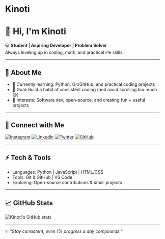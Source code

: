 # Kinoti
# 👋 Hi, I'm Kinoti  

💻 **Student | Aspiring Developer | Problem Solver**  
Always leveling up in coding, math, and practical life skills.  

---

## 🌟 About Me
- 🔭 Currently learning: Python, Git/GitHub, and practical coding projects  
- 🌱 Goal: Build a habit of consistent coding (and avoid scrolling too much 😅)  
- 🎯 Interests: Software dev, open-source, and creating fun + useful projects  

---

## 🔗 Connect with Me
[![Instagram](https://img.shields.io/badge/Instagram-%23E4405F.svg?logo=Instagram&logoColor=white)](https://www.instagram.com/_.k.i.n.o.t.i._?igsh=dXNhd3lqc3RvNTNw)
[![LinkedIn](https://img.shields.io/badge/LinkedIn-%230077B5.svg?logo=linkedin&logoColor=white)](https://www.linkedin.com/in/mark-kinoti)
[![Twitter](https://img.shields.io/badge/Twitter-%231DA1F2.svg?logo=Twitter&logoColor=white)](https://twitter.com/kinoti_mark)
[![GitHub](https://img.shields.io/badge/GitHub-%23121011.svg?logo=github&logoColor=white)](https://github.com/Kinoti-254)

---

## ⚡ Tech & Tools
- Languages: Python | JavaScript | HTML/CSS  
- Tools: Git & GitHub | VS Code  
- Exploring: Open-source contributions & small projects  

---

## 📈 GitHub Stats
![Kinoti's GitHub stats](https://github-readme-stats.vercel.app/api?username=Kinoti-254&show_icons=true&theme=tokyonight)

---

✨ *"Stay consistent, even 1% progress a day compounds."*
